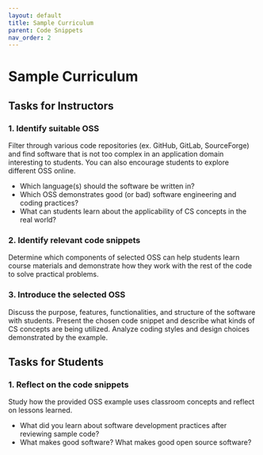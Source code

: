 ```yaml
---
layout: default
title: Sample Curriculum
parent: Code Snippets
nav_order: 2
---
```


# Sample Curriculum

## Tasks for Instructors

### 1. Identify suitable OSS
Filter through various code repositories (ex. GitHub, GitLab, SourceForge) and find software that is not too complex in an application domain interesting to students. You can also encourage students to explore different OSS online.
* Which language(s) should the software be written in?
* Which OSS demonstrates good (or bad) software engineering and coding practices?
* What can students learn about the applicability of CS concepts in the real world?

### 2. Identify relevant code snippets
Determine which components of selected OSS can help students learn course materials and demonstrate how they work with the rest of the code to solve practical problems.

### 3. Introduce the selected OSS
Discuss the purpose, features, functionalities, and structure of the software with students. Present the chosen code snippet and describe what kinds of CS concepts are being utilized. Analyze coding styles and design choices demonstrated by the example.

## Tasks for Students

### 1. Reflect on the code snippets
Study how the provided OSS example uses classroom concepts and reflect on lessons learned.
* What did you learn about software development practices after reviewing sample code?
* What makes good software? What makes good open source software?
